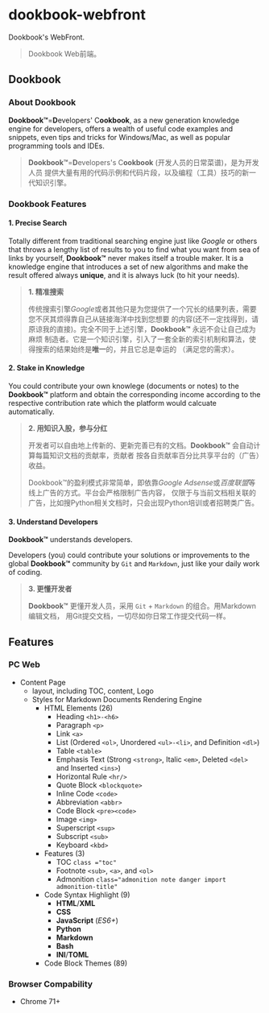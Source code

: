 # dookbook-webfront

Dookbook's WebFront.

> Dookbook Web前端。

## Dookbook

### About Dookbook

**Dookbook&trade;**=**D**evelopers' C**ookbook**, as a new generation knowledge engine for developers, offers a wealth of useful code examples and snippets, even tips and tricks for Windows/Mac, as well as popular programming tools and IDEs.

> **Dookbook&trade;**=**D**evelopers's C**ookbook** (开发人员的日常菜谱)，是为开发人员
> 提供大量有用的代码示例和代码片段，以及编程（工具）技巧的新一代知识引擎。

### Dookbook Features

#### 1. Precise Search

Totally different from traditional searching engine just like *Google* or others that
throws a lengthy list of results to you to find what you want from sea of links by yourself,
**Dookbook&trade;** never makes itself a trouble maker. It is a knowledge engine that
introduces a set of new algorithms and make the result offered always **unique**, and it is
always luck (to hit your needs).

> **1. 精准搜索**
>
> 传统搜索引擎*Google*或者其他只是为您提供了一个冗长的结果列表，需要您不厌其烦得靠自己从链接海洋中找到您想要
> 的内容(还不一定找得到，请原谅我的直接)。完全不同于上述引擎，**Dookbook&trade;** 永远不会让自己成为麻烦
> 制造者。它是一个知识引擎，引入了一套全新的索引机制和算法，使得搜索的结果始终是**唯一**的，并且它总是幸运的
> （满足您的需求）。

#### 2. Stake in Knowledge

You could contribute your own knowlege (documents or notes) to the **Dookbook&trade;**
platform and obtain the corresponding income according to the respective contribution rate
which the platform would calcuate automatically.

> **2. 用知识入股，参与分红**
>
> 开发者可以自由地上传新的、更新完善已有的文档。**Dookbook&trade;** 会自动计算每篇知识文档的贡献率，贡献者
> 按各自贡献率百分比共享平台的（广告）收益。
>
> Dookbook&trade;的盈利模式非常简单，即依靠*Google Adsense*或*百度联盟*等线上广告的方式。平台会严格限制广告内容，
> 仅限于与当前文档相关联的广告，比如搜Python相关文档时，只会出现Python培训或者招聘类广告。

#### 3. Understand Developers

**Dookbook&trade;** understands developers.

Developers (you) could contribute your
solutions or improvements to the global **Dookbook&trade;** community by `Git` and `Markdown`, just like your daily work of coding.

> **3. 更懂开发者**
>
> **Dookbook&trade;** 更懂开发人员，采用 `Git` + `Markdown` 的组合。用Markdown编辑文档，
> 用Git提交文档，一切尽如你日常工作提交代码一样。

## Features

### PC Web

- Content Page
  - layout, including TOC, content, Logo
  - Styles for Markdown Documents Rendering Engine
    - HTML Elements (26)
      - Heading `<h1>-<h6>`
      - Paragraph `<p>`
      - Link `<a>`
      - List (Ordered `<ol>`, Unordered `<ul>-<li>`, and Definition `<dl>`)
      - Table `<table>`
      - Emphasis Text (Strong `<strong>`, Italic `<em>`, Deleted `<del>` and Inserted `<ins>`)
      - Horizontal Rule `<hr/>`
      - Quote Block `<blockquote>`
      - Inline Code `<code>`
      - Abbreviation `<abbr>`
      - Code Block `<pre><code>`
      - Image `<img>`
      - Superscript `<sup>`
      - Subscript `<sub>`
      - Keyboard `<kbd>`
    - Features (3)
      - TOC `class ="toc"`
      - Footnote `<sub>`, `<a>`, and `<ol>`
      - Admonition `class="admonition note danger import admonition-title"`
    - Code Syntax Highlight (9)
      - **HTML**/**XML**
      - **CSS**
      - **JavaScript** (*ES6+*)
      - **Python**
      - **Markdown**
      - **Bash**
      - **INI**/**TOML**
    - Code Block Themes (89)

### Browser Compability

- Chrome 71+
